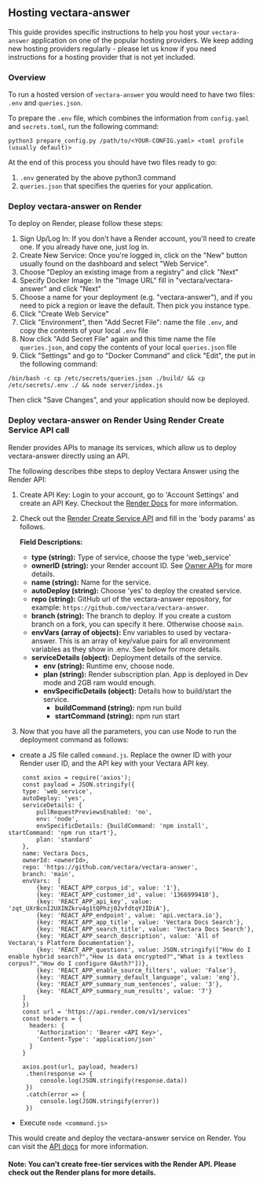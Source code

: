 ## Hosting vectara-answer

This guide provides specific instructions to help you host your `vectara-answer` application on one of the popular hosting providers.
We keep adding new hosting providers regularly - please let us know if you need instructions for a hosting provider that is not yet included.

### Overview

To run a hosted version of `vectara-answer` you would need to have two files: `.env` and `queries.json`.

To prepare the `.env` file, which combines the information from `config.yaml` and `secrets.toml`, run the following command:

`python3 prepare_config.py /path/to/<YOUR-CONFIG.yaml> <toml profile (usually default)>`

At the end of this process you should have two files ready to go:
1. `.env` generated by the above python3 command
2. `queries.json` that specifies the queries for your application.

### Deploy vectara-answer on Render

To deploy on Render, please follow these steps:

1. Sign Up/Log In: If you don't have a Render account, you'll need to create one. If you already have one, just log in.
2. Create New Service: Once you're logged in, click on the "New" button usually found on the dashboard and select "Web Service".
3. Choose "Deploy an existing image from a registry" and click "Next"
4. Specify Docker Image: In the "Image URL" fill in "vectara/vectara-answer" and click "Next"
5. Choose a name for your deployment (e.g. "vectara-answer"), and if you need to pick a region or leave the default. Then pick you instance type.
6. Click "Create Web Service"
7. Click "Environment", then "Add Secret File": name the file `.env`, and copy the contents of your local `.env` file
8. Now click "Add Secret File" again and this time name the file `queries.json`, and copy the contents of your local `queries.json` file
9. Click "Settings" and go to "Docker Command" and click "Edit", the put in the following command: 

`/bin/bash -c cp /etc/secrets/queries.json ./build/ && cp /etc/secrets/.env ./ && node server/index.js`

Then click "Save Changes", and your application should now be deployed.

### Deploy vectara-answer on Render Using Render Create Service API call

Render provides APIs to manage its services, which allow us to deploy vectara-answer directly using an API.

The following describes thbe steps to deploy Vectara Answer using the Render API:

1. Create API Key: Login to your account, go to 'Account Settings' and create an API Key. Checkout the [Render Docs](https://render.com/docs/api) for more information.
2. Check out the [Render Create Service API](https://api-docs.render.com/reference/create-service) and fill in the 'body params' as follows.

   **Field Descriptions:**
   - **type (string):** Type of service, choose the type 'web_service' 
   - **ownerID (string):** your Render account ID. See [Owner APIs](https://api-docs.render.com/reference/get-owners) for more details.
   - **name (string):** Name for the service.
   - **autoDeploy (string):** Choose 'yes' to deploy the created service.
   - **repo (string):** GitHub url of the vectara-answer repository, for example: `https://github.com/vectara/vectara-answer`. 
   - **branch (string):** The branch to deploy. If you create a custom branch on a fork, you can specify it here. Otherwise choose `main`.
   - **envVars (array of objects):** Env variables to used by vectara-answer. This is an array of key/value pairs for all environment variables as they show in .env. See below for more details.
   - **serviceDetails (object):** Deployment details of the service.
     - **env (string):** Runtime env, choose node.
     - **plan (string):** Render subscription plan. App is deployed in Dev mode and 2GB ram would enough.
     - **envSpecificDetails (object):** Details how to build/start the service.
       - **buildCommand (string):** npm run build
       - **startCommand (string):** npm run start

3. Now that you have all the parameters, you can use Node to run the deployment command as follows:
  - create a JS file called `command.js`. Replace the owner ID with your Render user ID,  and the API key with your Vectara API key.
  ```
      const axios = require('axios');
      const payload = JSON.stringify({
      type: 'web_service',
      autoDeploy: 'yes',
      serviceDetails: {
          pullRequestPreviewsEnabled: 'no',
          env: 'node',
          envSpecificDetails: {buildCommand: 'npm install', startCommand: 'npm run start'},
          plan: 'standard'
      },
      name: Vectara Docs,
      ownerId: <ownerId>,
      repo: 'https://github.com/vectara/vectara-answer',
      branch: 'main',
      envVars:  [
          {key: 'REACT_APP_corpus_id', value: '1'},
          {key: 'REACT_APP_customer_id', value: '1366999410'},
          {key: 'REACT_APP_api_key', value: 'zqt_UXrBcnI2UXINZkrv4g1tQPhzj02vfdtqYJIDiA'},
          {key: 'REACT_APP_endpoint', value: 'api.vectara.io'},
          {key: 'REACT_APP_app_title', value: 'Vectara Docs Search'},
          {key: 'REACT_APP_search_title', value: 'Vectara Docs Search'},
          {key: 'REACT_APP_search_description', value: 'All of Vectara\'s Platform Documentation'},
          {key: 'REACT_APP_questions', value: JSON.stringify(["How do I enable hybrid search?","How is data encrypted?","What is a textless corpus?","How do I configure OAuth?"])},
          {key: 'REACT_APP_enable_source_filters', value: 'False'},
          {key: 'REACT_APP_summary_default_language', value: 'eng'},
          {key: 'REACT_APP_summary_num_sentences', value: '3'},
          {key: 'REACT_APP_summary_num_results', value: '7'}
      ]
      })
      const url = 'https://api.render.com/v1/services'
      const headers = {
        headers: {
          'Authorization': 'Bearer <API Key>',
          'Content-Type': 'application/json'
        }
      }

      axios.post(url, payload, headers)
       .then(response => {
           console.log(JSON.stringify(response.data))
       })
       .catch(error => {
           console.log(JSON.stringify(error))
       })
  ```
  - Execute `node <command.js>`

  This would create and deploy the vectara-answer service on Render. You can visit the [API docs](https://api-docs.render.com/reference/introduction) for more information.
  #### Note: You can't create free-tier services with the Render API. Please check out the Render plans for more details. 

